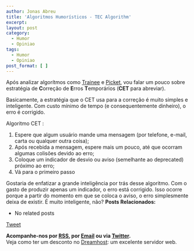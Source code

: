 ```yaml
---
author: Jonas Abreu
title: 'Algoritmos Humorísticos - TEC Algorithm'
excerpt:
layout: post
category:
  - Humor
  - Opiniao
tags:
  - Humor
  - Opiniao
post_format: [ ]
---
```

Após analizar algorítmos como [Trainee][1] e [Picket][2], vou falar um pouco sobre estratégia de **C**orreção de **E**rros **T**emporários (**CET** para abreviar).

Basicamente, a estratégia que o CET usa para a correção é muito simples e inteligente. Com custo mínimo de tempo (e consequentemente dinheiro), o erro é corrigido.

Algoritmo CET :

1.  Espere que algum usuário mande uma mensagem (por telefone, e-mail, carta ou qualquer outra coisa);
2.  Após recebida a mensagem, espere mais um pouco, até que ocorram algumas colisões devido ao erro;
3.  Coloque um indicador de desvio ou aviso (semelhante ao deprecated) próximo ao erro;
4.  Vá para o primeiro passo

Gostaria de enfatizar a grande inteligência por trás desse algoritmo. Com o gasto de produzir apenas um indicador, o erro está corrigido. Isso ocorre porque a partir do momento em que se coloca o aviso, o erro simplesmente deixa de existir. É muito inteligente, não? 
**Posts Relacionados:** 
*   No related posts



[Tweet][3] 





**Acompanhe-nos por [ RSS][4], por [Email][5] ou via [Twitter][6].**  
Veja como ter um desconto no [Dreamhost][7]: um excelente servidor web.

 [1]: http://www.vidageek.net/2007/04/30/algoritmos-humoristicos-trainee-algorithm/
 [2]: http://www.vidageek.net/2007/04/27/algoritmos-humoristicos-picket-algorithm/
 [3]: https://twitter.com/share
 [4]: http://feeds.feedburner.com/VidaGeek
 [5]: http://feedburner.google.com/fb/a/mailverify?uri=VidaGeek&loc=pt_BR
 [6]: http://twitter.com/blogvidageek
 [7]: http://vidageek.net/dreamhost/
